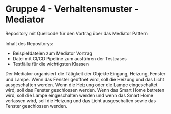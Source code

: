 # Gruppe 4 - Verhaltensmuster - Mediator
Repository mit Quellcode für den Vortrag über das Mediator Pattern

Inhalt des Repositorys:
- Beispieldateien zum Mediator Vortrag
- Datei mit CI/CD Pipeline zum ausführen der Testcases
- Testfälle für die wichtigsten Klassen

Der Mediator organisiert die Tätigkeit der Objekte Eingang, Heizung, Fenster und Lampe.
Wenn das Fenster geöffnet wird, soll die Heizung und das Licht ausgeschalten werden.
Wenn die Heizung oder die Lampe eingeschaltet wird, soll das Fenster geschlossen werden.
Wenn das Smart Home betreten wird, soll die Lampe eingeschalten werden und wenn das Smart Home verlassen wird, soll die Heizung und das Licht ausgeschalten sowie das Fenster geschlossen werden.
